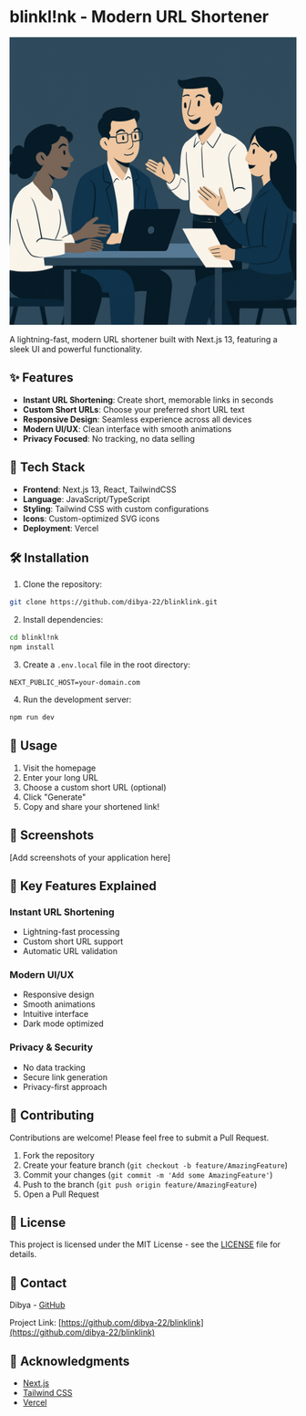 # blinkl!nk - Modern URL Shortener

![blinkl!nk](public/vector.png)

A lightning-fast, modern URL shortener built with Next.js 13, featuring a sleek UI and powerful functionality.

## ✨ Features

- **Instant URL Shortening**: Create short, memorable links in seconds
- **Custom Short URLs**: Choose your preferred short URL text
- **Responsive Design**: Seamless experience across all devices
- **Modern UI/UX**: Clean interface with smooth animations
- **Privacy Focused**: No tracking, no data selling

## 🚀 Tech Stack

- **Frontend**: Next.js 13, React, TailwindCSS
- **Language**: JavaScript/TypeScript
- **Styling**: Tailwind CSS with custom configurations
- **Icons**: Custom-optimized SVG icons
- **Deployment**: Vercel

## 🛠️ Installation

1. Clone the repository:
```bash
git clone https://github.com/dibya-22/blinklink.git
```

2. Install dependencies:
```bash
cd blinkl!nk
npm install
```

3. Create a `.env.local` file in the root directory:
```env
NEXT_PUBLIC_HOST=your-domain.com
```

4. Run the development server:
```bash
npm run dev
```

## 🔧 Usage

1. Visit the homepage
2. Enter your long URL
3. Choose a custom short URL (optional)
4. Click "Generate"
5. Copy and share your shortened link!

## 📱 Screenshots

[Add screenshots of your application here]

## 🌟 Key Features Explained

### Instant URL Shortening
- Lightning-fast processing
- Custom short URL support
- Automatic URL validation

### Modern UI/UX
- Responsive design
- Smooth animations
- Intuitive interface
- Dark mode optimized

### Privacy & Security
- No data tracking
- Secure link generation
- Privacy-first approach

## 🤝 Contributing

Contributions are welcome! Please feel free to submit a Pull Request.

1. Fork the repository
2. Create your feature branch (`git checkout -b feature/AmazingFeature`)
3. Commit your changes (`git commit -m 'Add some AmazingFeature'`)
4. Push to the branch (`git push origin feature/AmazingFeature`)
5. Open a Pull Request

## 📜 License

This project is licensed under the MIT License - see the [LICENSE](LICENSE) file for details.

## 👥 Contact

Dibya - [GitHub](https://github.com/dibya-22)

Project Link: [https://github.com/dibya-22/blinklink](https://github.com/dibya-22/blinklink)

## 🙏 Acknowledgments

- [Next.js](https://nextjs.org/)
- [Tailwind CSS](https://tailwindcss.com/)
- [Vercel](https://vercel.com/)
